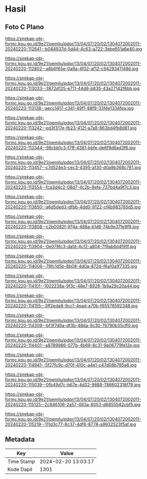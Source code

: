 # Hasil

## Foto C Plano

https://sirekap-obj-formc.kpu.go.id/9e21/pemilu/pdpr/13/04/07/20/02/1304072002011-20240220-112641--b044937d-5d44-4c63-a722-3ebe651a6e40.jpg

https://sirekap-obj-formc.kpu.go.id/9e21/pemilu/pdpr/13/04/07/20/02/1304072002011-20240220-112802--a8b6f65e-0a9a-4f02-af12-c94293411486.jpg

https://sirekap-obj-formc.kpu.go.id/9e21/pemilu/pdpr/13/04/07/20/02/1304072002011-20240220-113033--3872d125-e711-44d8-b835-43a27142f6bb.jpg

https://sirekap-obj-formc.kpu.go.id/9e21/pemilu/pdpr/13/04/07/20/02/1304072002011-20240220-113138--aecc1417-c341-49f1-88f9-33f4e1334fea.jpg

https://sirekap-obj-formc.kpu.go.id/9e21/pemilu/pdpr/13/04/07/20/02/1304072002011-20240220-113242--ed3f317e-fb23-412f-a7a8-863bd4fb8d81.jpg

https://sirekap-obj-formc.kpu.go.id/9e21/pemilu/pdpr/13/04/07/20/02/1304072002011-20240220-113344--98cbb1c3-f7ff-4381-bbfe-de6f9d6ad3f6.jpg

https://sirekap-obj-formc.kpu.go.id/9e21/pemilu/pdpr/13/04/07/20/02/1304072002011-20240220-113457--c7d524e3-cec3-4395-a130-d0a9b368c781.jpg

https://sirekap-obj-formc.kpu.go.id/9e21/pemilu/pdpr/13/04/07/20/02/1304072002011-20240220-113554--fca3d4c2-08d7-4c2b-9efe-737bd4a9f7c3.jpg

https://sirekap-obj-formc.kpu.go.id/9e21/pemilu/pdpr/13/04/07/20/02/1304072002011-20240220-113650--a6d5ded3-dfbb-4dd0-9122-cf4b983785d5.jpg

https://sirekap-obj-formc.kpu.go.id/9e21/pemilu/pdpr/13/04/07/20/02/1304072002011-20240220-113808--c2b0082f-974a-488a-b1d6-74b9e37fe9f9.jpg

https://sirekap-obj-formc.kpu.go.id/9e21/pemilu/pdpr/13/04/07/20/02/1304072002011-20240220-113904--0e079fc3-dafd-4cf2-a804-7f9ab6d4f91f.jpg

https://sirekap-obj-formc.kpu.go.id/9e21/pemilu/pdpr/13/04/07/20/02/1304072002011-20240220-114006--79fc1d5b-8b08-4d0a-872d-f6a10a1f7335.jpg

https://sirekap-obj-formc.kpu.go.id/9e21/pemilu/pdpr/13/04/07/20/02/1304072002011-20240220-114101--1002238a-9f3c-48e7-8926-1b9a29c20a44.jpg

https://sirekap-obj-formc.kpu.go.id/9e21/pemilu/pdpr/13/04/07/20/02/1304072002011-20240220-114155--3ff2eda8-9cc1-4ead-a70b-f65576592348.jpg

https://sirekap-obj-formc.kpu.go.id/9e21/pemilu/pdpr/13/04/07/20/02/1304072002011-20240220-114309--bf3f7d9a-df3b-48da-9c30-76790b35cff0.jpg

https://sirekap-obj-formc.kpu.go.id/9e21/pemilu/pdpr/13/04/07/20/02/1304072002011-20240220-114401--a8789986-077b-4b69-8c31-9a06779fe12e.jpg

https://sirekap-obj-formc.kpu.go.id/9e21/pemilu/pdpr/13/04/07/20/02/1304072002011-20240220-114941--5f27fc9c-d70f-410c-a4e1-c47d08b785a6.jpg

https://sirekap-obj-formc.kpu.go.id/9e21/pemilu/pdpr/13/04/07/20/02/1304072002011-20240220-115039--0fb49d7c-b67e-4d32-9888-786602318f79.jpg

https://sirekap-obj-formc.kpu.go.id/9e21/pemilu/pdpr/13/04/07/20/02/1304072002011-20240220-115125--2c846106-2a57-483a-8053-d6855542cbf5.jpg

https://sirekap-obj-formc.kpu.go.id/9e21/pemilu/pdpr/13/04/07/20/02/1304072002011-20240220-115219--111d3c77-8c37-4df6-8778-a9932523f5af.jpg


## Metadata

| Key        | Value               |
| ---------- | ------------------- |
| Time Stamp | 2024-02-20 13:03:17 |
| Kode Dapil | 1301                |



